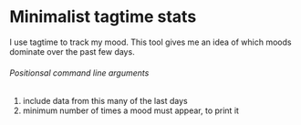 # Minimalist tagtime stats
I use tagtime to track my mood. This tool gives me an idea of which moods dominate over the past few days.

###### Positionsal command line arguments
1. include data from this many of the last days
2. minimum number of times a mood must appear, to print it

